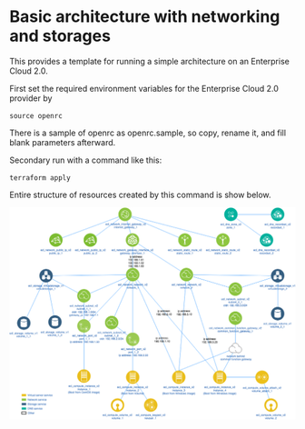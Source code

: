 # Basic architecture with networking and storages

This provides a template for running a simple architecture on an Enterprise Cloud 2.0.

First set the required environment variables for the Enterprise Cloud 2.0 provider by

```
source openrc
```
There is a sample of openrc as openrc.sample, so copy, rename it, and fill blank parameters afterward.

Secondary run with a command like this:

```
terraform apply
```

Entire structure of resources created by this command is show below.

![Entire structure](./app-with-networking-and-storage.png)
